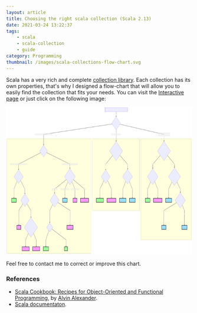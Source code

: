 ```yaml
---
layout: article
title: Choosing the right scala collection (Scala 2.13)
date: 2021-03-24 13:22:37
tags:
    - scala
    - scala-collection
    - guide
category: Programming
thumbnail: /images/scala-collections-flow-chart.svg
---
```


Scala has a very rich and complete [collection library](https://docs.scala-lang.org/overviews/collections/overview.html). Each collection has its own properties, that's why I designed a flow-chart that will allow you to easily find the collection that fits your needs. You can visit the [Interactive page](/scala-collection-flow-chart.html) or just click on the following image:

<img  style="height: 400px;" alt="Choosing the right Scala collection, the flow-chart" src="/images/scala-collections-flow-chart.svg">

Feel free to contact me to correct or improve this chart.

### References

- [Scala Cookbook: Recipes for Object-Oriented and Functional Programming](https://www.amazon.com/gp/product/1449339611/), by [Alvin Alexander](https://alvinalexander.com/).
- [Scala documentaton](https://docs.scala-lang.org/).

